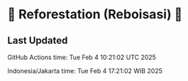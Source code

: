 
# 🌳 Reforestation (Reboisasi) 🌲

## Last Updated

GitHub Actions time: Tue Feb  4 10:21:02 UTC 2025

Indonesia/Jakarta time: Tue Feb  4 17:21:02 WIB 2025
